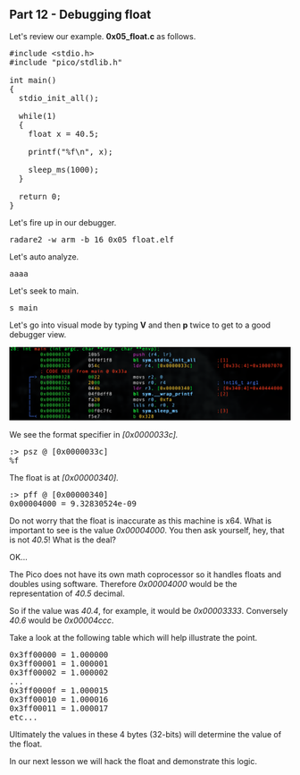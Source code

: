 ## Part 12 - Debugging float

Let's review our example.&nbsp;__0x05\_float.c__&nbsp;as follows.

<pre spellcheck="false">#include &lt;stdio.h&gt;
#include "pico/stdlib.h"

int main()&nbsp;
{
&nbsp; stdio_init_all();

&nbsp; while(1)&nbsp;
&nbsp; {
&nbsp; &nbsp; float x = 40.5;

&nbsp; &nbsp; printf("%f\n", x);&nbsp;

&nbsp; &nbsp; sleep_ms(1000);
&nbsp; }

&nbsp; return 0;
}
</pre>

Let's fire up in our debugger.

<pre spellcheck="false">radare2 -w arm -b 16 0x05_float.elf
</pre>

Let's auto analyze.

<pre spellcheck="false">aaaa
</pre>

Let's seek to main.

<pre spellcheck="false">s main
</pre>

Let's go into visual mode by typing&nbsp;__V__&nbsp;and then&nbsp;__p__&nbsp;twice to get to a good debugger view.

<div class="slate-resizable-image-embed slate-image-embed__resize-full-width"><img src="/imgs/1618059343816.jpg"/></div>

We see the format specifier in _\[0x0000033c\]._

<pre spellcheck="false">:&gt; psz @ [0x0000033c]
%f
</pre>

The float is at _\[0x00000340\]_.

<pre spellcheck="false">:&gt; pff @ [0x00000340]
0x00004000 = 9.32830524e-09
</pre>

Do not worry that the float is inaccurate as this machine is x64. What is important to see is the value _0x00004000_. You then ask yourself, hey, that is not _40.5_! What is the deal?

OK...

The Pico does not have its own math coprocessor so it handles floats and doubles using software. Therefore _0x00004000_ would be the representation of _40.5_ decimal.

So if the value was _40.4_, for example, it would be _0x00003333_. Conversely _40.6_ would be _0x00004ccc_.

Take a look at the following table which will help illustrate the point.

<pre spellcheck="false">0x3ff00000 = 1.000000
0x3ff00001 = 1.000001
0x3ff00002 = 1.000002
...
0x3ff0000f = 1.000015
0x3ff00010 = 1.000016
0x3ff00011 = 1.000017
etc...
</pre>

Ultimately the values in these 4 bytes (32-bits) will determine the value of the float.

In our next lesson we will hack the float and demonstrate this logic.
